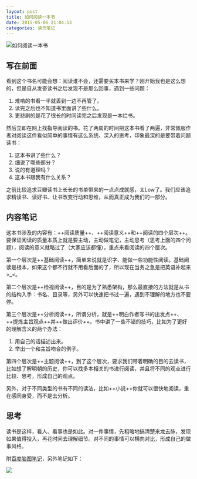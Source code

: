 ```yaml
---
layout: post
title: 如何阅读一本书
date: 2015-05-06 21:04:53
categories: 读书笔记
---
```


![如何阅读一本书](http://img5.douban.com/mpic/s1670978.jpg)

## 写在前面

看到这个书名可能会想：阅读谁不会，还需要买本书来学？刚开始我也是这么想的，但是自从发奋读书之后发现不是那么回事，遇到一些问题：

1. 难啃的书看一半就丢到一边不再管了。
2. 读完之后也不知道书里面讲了些什么。
3. 更悲剧的是花了很长的时间读完之后发现是一本烂书。

然后立即在网上找指导阅读的书。花了两周的时间把这本书看了两遍，非常佩服作者对阅读这件看似简单的事情有这么系统、深入的思考，印象最深的是要带着问题读书：

1. 这本书讲了些什么？
2. 细说了哪些部分？
3. 说的有道理吗？
4. 这本书跟我有什么关系？

之前比较追求豆瓣读书上长长的书单带来的一点点成就感，太Low了。我们应该追求精读书、读好书、让书改变行动和思维，从而真正成为我们的一部分。

## 内容笔记

这本书涉及的内容有：++阅读质量++、++阅读意义++和++阅读的四个层次++。要保证阅读的质量本质上就是要主动，主动做笔记，主动思考（思考上面的四个问题），阅读的意义就略过了（大家应该都懂），重点来看阅读的四个层次。

第一个层次是++基础阅读++，简单来说就是识字、能做一些功能性阅读。基础阅读是根本，如果这个都不行就不用看后面的了，所以现在当务之急是把英语补起来>_<。

第二个层次是++检视阅读++，目的是为了熟悉架构，那么最直接的方法就是从书的结构入手：书名、目录等，另外可以快速把书过一遍，遇到不理解的地方也不要停。

第三个层次是++分析阅读++，所谓分析，就是++明白作者写书的出发点++、++提炼主旨观点++并++做出评价++。书中讲了一些不错的技巧，比如为了更好的理解含义的两个办法：

1. 用自己的话描述出来。
2. 举出一个和主旨吻合的例子。

第四个层次是++主题阅读++，到了这个层次，要求我们带着明确的目的去读书，比如想了解明朝的历史，你可以找多本相关的书进行阅读，并且将不同的观点进行比较、思考，形成自己的观点。

另外，对于不同类型的书有不同的读法，比如++小说++你就可以很快地阅读，重在感同身受，而不是去分析。

## 思考

读书是这样，看人、看事也是如此。对一件事情，先粗略地搞清楚来龙去脉，发现如果值得投入，再花时间去理解细节。对不同的事情可以横向对比，形成自己的做事风格。

附[百度脑图笔记](http://naotu.baidu.com/viewshare.html?shareId=av2aukso52ww)，另外笔记如下：

![](http://7xiz10.com1.z0.glb.clouddn.com/如何阅读一本书.png)